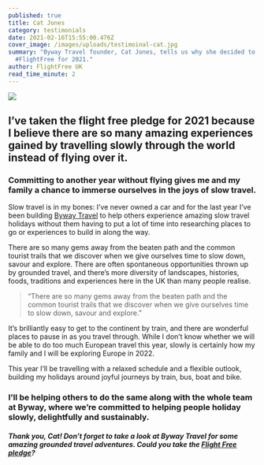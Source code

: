 ```yaml
---
published: true
title: Cat Jones
category: testimonials
date: 2021-02-16T15:55:00.476Z
cover_image: /images/uploads/testimoinal-cat.jpg
summary: "Byway Travel founder, Cat Jones, tells us why she decided to go
  #FlightFree for 2021."
author: FlightFree UK
read_time_minute: 2
---
```

![](/images/uploads/testimoinal-cat.jpg)

## I’ve taken the flight free pledge for 2021 because I believe there are so many amazing experiences gained by travelling slowly through the world instead of flying over it.

### Committing to another year without flying gives me and my family a chance to immerse ourselves in the joys of slow travel.

Slow travel is in my bones: I’ve never owned a car and for the last year I’ve been building [Byway Travel](https://www.byway.travel) to help others experience amazing slow travel holidays without them having to put a lot of time into researching places to go or experiences to build in along the way.

There are so many gems away from the beaten path and the common tourist trails that we discover when we give ourselves time to slow down, savour and explore. There are often spontaneous opportunities thrown up by grounded travel, and there’s more diversity of landscapes, histories, foods, traditions and experiences here in the UK than many people realise. 

> “There are so many gems away from the beaten path and the common tourist trails that we discover when we give ourselves time to slow down, savour and explore.”

It’s brilliantly easy to get to the continent by train, and there are wonderful places to pause in as you travel through. While I don’t know whether we will be able to do too much European travel this year, slowly is certainly how my family and I will be exploring Europe in 2022.

This year I’ll be travelling with a relaxed schedule and a flexible outlook, building my holidays around joyful journeys by train, bus, boat and bike.  

### I’ll be helping others to do the same along with the whole team at Byway, where we’re committed to helping people holiday slowly, delightfully and sustainably.

#### *Thank you, Cat! Don’t forget to take a look at Byway Travel for some amazing grounded travel adventures. Could you take the [Flight Free pledge](/take_action/)?*